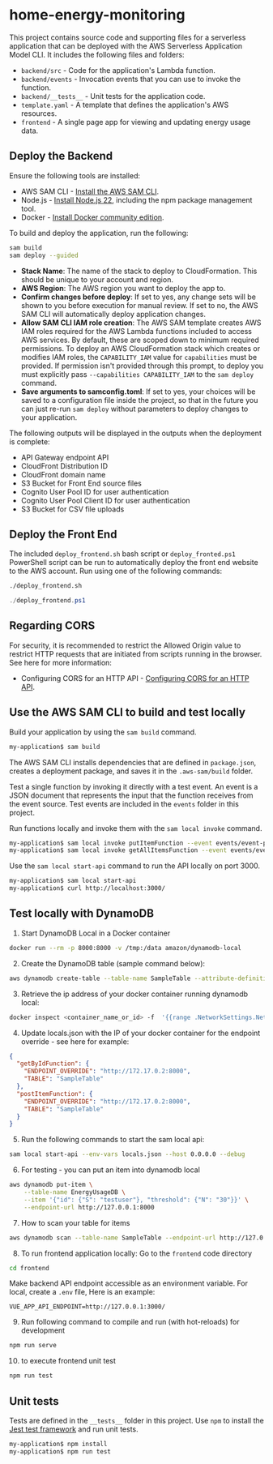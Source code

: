 # home-energy-monitoring

This project contains source code and supporting files for a serverless application that can be deployed with the AWS Serverless Application Model CLI. It includes the following files and folders:

- `backend/src` - Code for the application's Lambda function.
- `backend/events` - Invocation events that you can use to invoke the function.
- `backend/__tests__` - Unit tests for the application code.
- `template.yaml` - A template that defines the application's AWS resources.
- `frontend` - A single page app for viewing and updating energy usage data.

## Deploy the Backend

Ensure the following tools are installed:

- AWS SAM CLI - [Install the AWS SAM CLI](https://docs.aws.amazon.com/serverless-application-model/latest/developerguide/serverless-sam-cli-install.html).
- Node.js - [Install Node.js 22](https://nodejs.org/en/), including the npm package management tool.
- Docker - [Install Docker community edition](https://hub.docker.com/search/?type=edition&offering=community).

To build and deploy the application, run the following:

```bash
sam build
sam deploy --guided
```

- **Stack Name**: The name of the stack to deploy to CloudFormation. This should be unique to your account and region.
- **AWS Region**: The AWS region you want to deploy the app to.
- **Confirm changes before deploy**: If set to yes, any change sets will be shown to you before execution for manual review. If set to no, the AWS SAM CLI will automatically deploy application changes.
- **Allow SAM CLI IAM role creation**: The AWS SAM template creates AWS IAM roles required for the AWS Lambda functions included to access AWS services. By default, these are scoped down to minimum required permissions. To deploy an AWS CloudFormation stack which creates or modifies IAM roles, the `CAPABILITY_IAM` value for `capabilities` must be provided. If permission isn't provided through this prompt, to deploy you must explicitly pass `--capabilities CAPABILITY_IAM` to the `sam deploy` command.
- **Save arguments to samconfig.toml**: If set to yes, your choices will be saved to a configuration file inside the project, so that in the future you can just re-run `sam deploy` without parameters to deploy changes to your application.

The following outputs will be displayed in the outputs when the deployment is complete:

- API Gateway endpoint API
- CloudFront Distribution ID
- CloudFront domain name
- S3 Bucket for Front End source files
- Cognito User Pool ID for user authentication
- Cognito User Pool Client ID for user authentication
- S3 Bucket for CSV file uploads

## Deploy the Front End

The included `deploy_frontend.sh` bash script or `deploy_fronted.ps1` PowerShell script can be run to automatically deploy the front end website to the AWS account. Run using one of the following commands:

```bash
./deploy_frontend.sh
```

```powershell
./deploy_frontend.ps1
```

## Regarding CORS

For security, it is recommended to restrict the Allowed Origin value to restrict HTTP requests that are initiated from scripts running in the browser. See here for more information:

- Configuring CORS for an HTTP API - [Configuring CORS for an HTTP API](https://docs.aws.amazon.com/apigateway/latest/developerguide/http-api-cors.html).

## Use the AWS SAM CLI to build and test locally

Build your application by using the `sam build` command.

```bash
my-application$ sam build
```

The AWS SAM CLI installs dependencies that are defined in `package.json`, creates a deployment package, and saves it in the `.aws-sam/build` folder.

Test a single function by invoking it directly with a test event. An event is a JSON document that represents the input that the function receives from the event source. Test events are included in the `events` folder in this project.

Run functions locally and invoke them with the `sam local invoke` command.

```bash
my-application$ sam local invoke putItemFunction --event events/event-post-item.json
my-application$ sam local invoke getAllItemsFunction --event events/event-get-all-items.json
```

Use the `sam local start-api` command to run the API locally on port 3000.

```bash
my-application$ sam local start-api
my-application$ curl http://localhost:3000/
```

## Test locally with DynamoDB

1. Start DynamoDB Local in a Docker container

```bash
docker run --rm -p 8000:8000 -v /tmp:/data amazon/dynamodb-local
```

2. Create the DynamoDB table (sample command below):

```bash
aws dynamodb create-table --table-name SampleTable --attribute-definitions AttributeName=id,AttributeType=S --key-schema AttributeName=id,KeyType=HASH --billing-mode PAY_PER_REQUEST --endpoint-url http://127.0.0.1:8000
```

3. Retrieve the ip address of your docker container running dynamodb local:

```bash
docker inspect <container_name_or_id> -f  '{{range .NetworkSettings.Networks}}{{.IPAddress}}{{end}}'
```

4. Update locals.json with the IP of your docker container for the endpoint override - see here for example:

```json
{
  "getByIdFunction": {
    "ENDPOINT_OVERRIDE": "http://172.17.0.2:8000",
    "TABLE": "SampleTable"
  },
  "postItemFunction": {
    "ENDPOINT_OVERRIDE": "http://172.17.0.2:8000",
    "TABLE": "SampleTable"
  }
}
```

5. Run the following commands to start the sam local api:

```bash
sam local start-api --env-vars locals.json --host 0.0.0.0 --debug
```

6. For testing - you can put an item into dynamodb local

```bash
aws dynamodb put-item \
    --table-name EnergyUsageDB \
    --item '{"id": {"S": "testuser"}, "threshold": {"N": "30"}}' \
    --endpoint-url http://127.0.0.1:8000
```

7. How to scan your table for items

```bash
aws dynamodb scan --table-name SampleTable --endpoint-url http://127.0.0.1:8000
```

8. To run frontend application locally:
   Go to the `frontend` code directory

```bash
cd frontend
```

Make backend API endpoint accessible as an environment variable. For local, create a `.env` file, Here is an example:

```text
VUE_APP_API_ENDPOINT=http://127.0.0.1:3000/
```

9. Run following command to compile and run (with hot-reloads) for development

```bash
npm run serve
```

10. to execute frontend unit test

```bash
npm run test
```

## Unit tests

Tests are defined in the `__tests__` folder in this project. Use `npm` to install the [Jest test framework](https://jestjs.io/) and run unit tests.

```bash
my-application$ npm install
my-application$ npm run test
```
